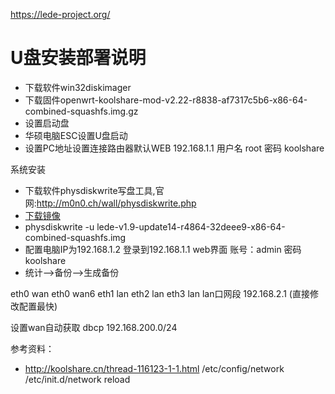 
https://lede-project.org/



# U盘安装部署说明
- 下载软件win32diskimager
- 下载固件openwrt-koolshare-mod-v2.22-r8838-af7317c5b6-x86-64-combined-squashfs.img.gz
- 设置启动盘
- 华硕电脑ESC设置U盘启动
- 设置PC地址设置连接路由器默认WEB 192.168.1.1 用户名 root 密码 koolshare

系统安装
- 下载软件physdiskwrite写盘工具,官网:http://m0n0.ch/wall/physdiskwrite.php
- [下载镜像](http://firmware.koolshare.cn/LEDE_X64_fw867/)
- physdiskwrite -u lede-v1.9-update14-r4864-32deee9-x86-64-combined-squashfs.img
- 配置电脑IP为192.168.1.2 登录到192.168.1.1 web界面 账号：admin 密码koolshare
- 统计-->备份-->生成备份

eth0 wan
eth0 wan6
eth1 lan
eth2 lan
eth3 lan
lan口网段 192.168.2.1 (直接修改配置最快)

设置wan自动获取
dbcp 192.168.200.0/24

参考资料：
- http://koolshare.cn/thread-116123-1-1.html
/etc/config/network
/etc/init.d/network reload
